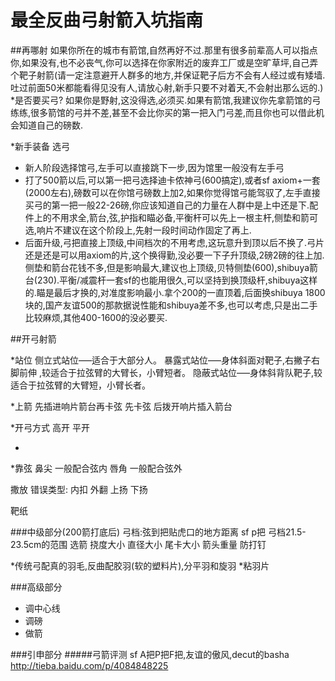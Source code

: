 # 最全反曲弓射箭入坑指南
##再哪射
如果你所在的城市有箭馆,自然再好不过.那里有很多前辈高人可以指点你,如果没有,也不必丧气,你可以选择在你家附近的废弃工厂或是空旷草坪,自己弄个靶子射箭(请一定注意避开人群多的地方,并保证靶子后方不会有人经过或有矮墙.吐过前面50米都能看得见没有人,请放心射,新手只要不对着天,不会射出那么远的.)
*是否要买弓?
如果你是野射,这没得选,必须买.如果有箭馆,我建议你先拿箭馆的弓练练,很多箭馆的弓并不差,甚至不会比你买的第一把入门弓差,而且你也可以借此机会知道自己的磅数.

*新手装备
选弓
* 新人阶段选择馆弓,左手可以直接跳下一步,因为馆里一般没有左手弓
* 打了500箭以后,可以第一把弓选择迪卡侬神弓(600搞定),或者sf axiom+一套(2000左右),磅数可以在你馆弓磅数上加2,如果你觉得馆弓能驾驭了,左手直接买弓的第一把一般22-26磅,你应该知道自己的力量在人群中是上中还是下.配件上的不用求全,箭台,弦,护指和瞄必备,平衡杆可以先上一根主杆,侧垫和箭可选,响片不建议在这个阶段上,先射一段时间动作固定了再上.
* 后面升级,弓把直接上顶级,中间档次的不用考虑,这玩意升到顶以后不换了.弓片还是还是可以用axiom的片,这个换得勤,没必要一下子升顶级,2磅2磅的往上加.侧垫和箭台花钱不多,但是影响最大,建议也上顶级,贝特侧垫(600),shibuya箭台(230).平衡/减震杆一套sf的也能用很久,可以坚持到换顶级杆,shibuya这样的.瞄是最后才换的,对准度影响最小.拿个200的一直顶着,后面换shibuya 1800块的,国产友谊500的那款据说性能和shibuya差不多,也可以考虑,只是出二手比较麻烦,其他400-1600的没必要买.



##开弓射箭 

*站位
侧立式站位–––适合于大部分人。
暴露式站位–––身体斜面对靶子,右撇子右脚前伸  ,较适合于拉弦臂的大臂长，小臂短者。
隐蔽式站位–––身体斜背队靶子,较适合于拉弦臂的大臂短，小臂长者。

*上箭
先插进响片箭台再卡弦 
先卡弦 后拨开响片插入箭台

*开弓方式
高开
平开

*

*靠弦
鼻尖 一般配合弦内 
唇角 一般配合弦外 

撒放 
错误类型:
内扣
外翻 
上扬 
下扬 


靶纸 

###中级部分(200箭打底后)
弓档:弦到把贴虎口的地方距离
sf p把 弓档21.5-23.5cm的范围
选箭
挠度大小
直径大小
尾卡大小
箭头重量
防打钉

*传统弓配真的羽毛,反曲配胶羽(软的塑料片),分平羽和旋羽
*粘羽片


###高级部分
* 调中心线
* 调磅
* 做箭

###引申部分
#####弓箭评测
sf A把P把F把,友谊的傲风,decut的basha
http://tieba.baidu.com/p/4084848225
